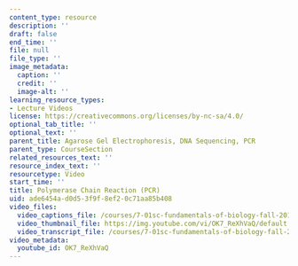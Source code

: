 ```yaml
---
content_type: resource
description: ''
draft: false
end_time: ''
file: null
file_type: ''
image_metadata:
  caption: ''
  credit: ''
  image-alt: ''
learning_resource_types:
- Lecture Videos
license: https://creativecommons.org/licenses/by-nc-sa/4.0/
optional_tab_title: ''
optional_text: ''
parent_title: Agarose Gel Electrophoresis, DNA Sequencing, PCR
parent_type: CourseSection
related_resources_text: ''
resource_index_text: ''
resourcetype: Video
start_time: ''
title: Polymerase Chain Reaction (PCR)
uid: ade6454a-d0d5-3f9f-8ef2-0c71aa85b408
video_files:
  video_captions_file: /courses/7-01sc-fundamentals-of-biology-fall-2011/cc38cb6d969a504a9f77cff4bcb84649_OK7_ReXhVaQ.vtt
  video_thumbnail_file: https://img.youtube.com/vi/OK7_ReXhVaQ/default.jpg
  video_transcript_file: /courses/7-01sc-fundamentals-of-biology-fall-2011/47c8fea50a0464f651b1f38970726f2b_OK7_ReXhVaQ.pdf
video_metadata:
  youtube_id: OK7_ReXhVaQ
---
```

